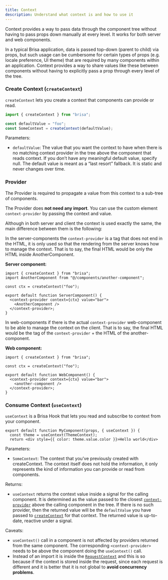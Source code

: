 ```yaml
---
title: Context
description: Understand what context is and how to use it
---
```


Context provides a way to pass data through the component tree without having to pass props down manually at every level. It works for both server and web components.

In a typical Brisa application, data is passed top-down (parent to child) via props, but such usage can be cumbersome for certain types of props (e.g. locale preference, UI theme) that are required by many components within an application. Context provides a way to share values like these between components without having to explicitly pass a prop through every level of the tree.

### Create Context (`createContext`)

`createContext` lets you create a context that components can provide or read.

```ts
import { createContext } from "brisa";

const defaultValue = "foo";
const SomeContext = createContext(defaultValue);
```

Parameters:

- `defaultValue`: The value that you want the context to have when there is no matching context provider in the tree above the component that reads context. If you don’t have any meaningful default value, specify null. The default value is meant as a “last resort” fallback. It is static and never changes over time.

### Provider

The Provider is required to propagate a value from this context to a sub-tree of components.

The Provider does **not need any import**. You can use the custom element `context-provider` by passing the context and value.

Although in both server and client the context is used exactly the same, the main difference between them is the following:

In the server-components the `context-provider` is a tag that does not end in the HTML, it is only used so that the rendering from the server knows how to manage the context. That is to say, the final HTML would be only the HTML inside AnotherComponent.

**Server component:**

```tsx
import { createContext } from "brisa";
import AnotherComponent from "@/components/another-component";

const ctx = createContext("foo");

export default function ServerComponent() {
  <context-provider context={ctx} value="bar">
    <AnotherComponent />
  </context-provider>;
}
```

In web-components if there is the actual `context-provider` web-component to be able to manage the context on the client. That is to say, the final HTML would be the tag of the `context-provider` + the HTML of the another-component.

**Web component:**

```tsx
import { createContext } from "brisa";

const ctx = createContext("foo");

export default function WebComponent() {
  <context-provider context={ctx} value="bar">
    <another-component />
  </context-provider>;
}
```

### Consume Context (`useContext`)

`useContext` is a Brisa Hook that lets you read and subscribe to context from your component.

```tsx
export default function MyComponent(props, { useContext }) {
  const theme = useContext(ThemeContext);
  return <div style={{ color: theme.value.color }}>Hello world</div>
```

Parameters:

- `SomeContext`: The context that you’ve previously created with createContext. The context itself does not hold the information, it only represents the kind of information you can provide or read from components.

Returns:

- `useContext` returns the context value inside a signal for the calling component. It is determined as the value passed to the closest [`context-provider`](#provider) above the calling component in the tree. If there is no such provider, then the returned value will be the `defaultValue` you have passed to [`createContext`](#create-context-createcontext) for that context. The returned value is up-to-date, reactive under a signal.

Caveats:

- `useContext()` call in a component is not affected by providers returned from the same component. The corresponding `<context-provider>` needs to be above the component doing the `useContext()` call.
- Instead of an import it is inside the [`RequestContext`](/docs/building-your-application/data-fetching/request-context) and this is so because if the context is stored inside the request, since each request is different and it is better that it is not global to **avoid concurrency problems**.
